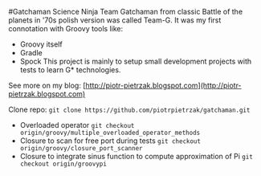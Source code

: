 #Gatchaman
Science Ninja Team Gatchaman from classic Battle of the planets in '70s polish version was called Team-G. 
It was my first connotation with Groovy tools like:
* Groovy itself
* Gradle
* Spock
This project is mainly to setup small development projects with tests to learn G* technologies. 

See more on my blog: 
[http://piotr-pietrzak.blogspot.com](http://piotr-pietrzak.blogspot.com)

Clone repo:
```git clone https://github.com/piotrpietrzak/gatchaman.git```

* Overloaded operator
```git checkout origin/groovy/multiple_overloaded_operator_methods```
* Closure to scan for free port during tests
```git checkout origin/groovy/closure_port_scanner```
* Closure to integrate sinus function to compute approximation of Pi
```git checkout origin/groovypi```
